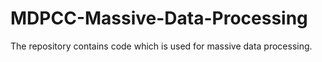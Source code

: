 # MDPCC-Massive-Data-Processing

The repository contains code which is used for massive data processing.
